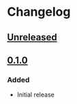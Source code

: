 # Changelog

## [Unreleased][]

[Unreleased]: https://github.com/chaostoolkit-incubator/chaostoolkit-pixie/compare/0.1.0...HEAD

## [0.1.0][]

[0.1.0]: https://github.com/chaostoolkit-incubator/chaostoolkit-pixie/tree/0.1.0

### Added

-   Initial release